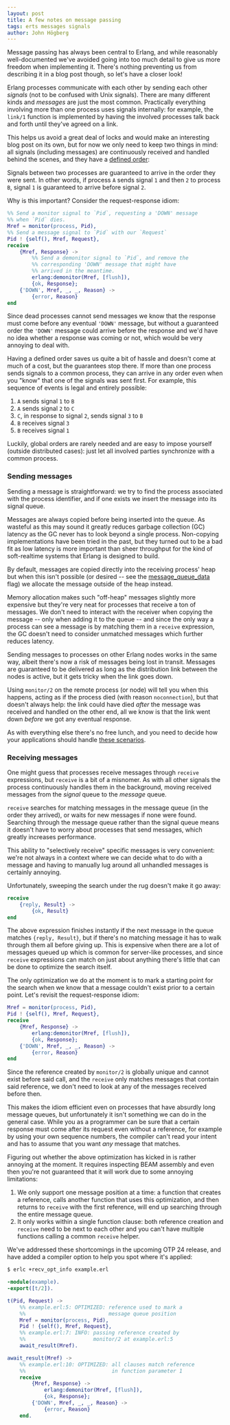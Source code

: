 ```yaml
---
layout: post
title: A few notes on message passing
tags: erts messages signals
author: John Högberg
---
```


Message passing has always been central to Erlang, and while reasonably
well-documented we've avoided going into too much detail to give us more
freedom when implementing it. There's nothing preventing us from describing it
in a blog post though, so let's have a closer look!

Erlang processes communicate with each other by sending each other _signals_
(not to be confused with Unix signals). There are many different kinds and
_messages_ are just the most common. Practically everything involving more than
one process uses signals internally: for example, the `link/1` function is
implemented by having the involved processes talk back and forth until they've
agreed on a link.

This helps us avoid a great deal of locks and would make an interesting blog
post on its own, but for now we only need to keep two things in mind: all
signals (including messages) are continuously received and handled behind the
scenes, and they have a [defined order]:

Signals between two processes are guaranteed to arrive in the order they were
sent. In other words, if process `A` sends signal `1` and then `2` to process
`B`, signal `1` is guaranteed to arrive before signal `2`.

Why is this important? Consider the request-response idiom:

```erlang
%% Send a monitor signal to `Pid`, requesting a 'DOWN' message
%% when `Pid` dies.
Mref = monitor(process, Pid),
%% Send a message signal to `Pid` with our `Request`
Pid ! {self(), Mref, Request},
receive
    {Mref, Response} ->
        %% Send a demonitor signal to `Pid`, and remove the
        %% corresponding 'DOWN' message that might have
        %% arrived in the meantime.
        erlang:demonitor(Mref, [flush]),
        {ok, Response};
    {'DOWN', Mref, _, _, Reason} ->
        {error, Reason}
end
```

Since dead processes cannot send messages we know that the response must come
before any eventual `'DOWN'` message, but without a guaranteed order the
`'DOWN'` message could arrive before the response and we'd have no idea whether
a response was coming or not, which would be very annoying to deal with.

Having a defined order saves us quite a bit of hassle and doesn't come at much
of a cost, but the guarantees stop there. If more than one process sends
signals to a common process, they can arrive in any order even when you "know"
that one of the signals was sent first. For example, this sequence of events
is legal and entirely possible:

1. `A` sends signal `1` to `B`
1. `A` sends signal `2` to `C`
1. `C`, in response to signal `2`, sends signal `3` to `B`
1. `B` receives signal `3`
1. `B` receives signal `1`

Luckily, global orders are rarely needed and are easy to impose yourself
(outside distributed cases): just let all involved parties synchronize with a
common process.

### Sending messages

Sending a message is straightforward: we try to find the process associated
with the process identifier, and if one exists we insert the message into its
signal queue.

Messages are always copied before being inserted into the queue. As wasteful as
this may sound it greatly reduces garbage collection (GC) latency as the GC
never has to look beyond a single process. Non-copying implementations have
been tried in the past, but they turned out to be a bad fit as low latency is
more important than sheer throughput for the kind of soft-realtime systems that
Erlang is designed to build.

By default, messages are copied directly into the receiving process' heap but
when this isn't possible (or desired -- see the [message_queue_data] flag) we
allocate the message outside of the heap instead.

Memory allocation makes such "off-heap" messages slightly more expensive but
they're very neat for processes that receive a ton of messages. We don't need
to interact with the receiver when copying the message -- only when adding it
to the queue -- and since the only way a process can see a message is by
matching them in a `receive` expression, the GC doesn't need to consider
unmatched messages which further reduces latency.

Sending messages to processes on other Erlang nodes works in the same way,
albeit there's now a risk of messages being lost in transit. Messages are
guaranteed to be delivered as long as the distribution link between the nodes
is active, but it gets tricky when the link goes down.

Using `monitor/2` on the remote process (or node) will tell you when this
happens, acting as if the process died (with reason `noconnection`), but that
doesn't always help: the link could have died _after_ the message was received
and handled on the other end, all we know is that the link went down _before_
we got any eventual response.

As with everything else there's no free lunch, and you need to decide how your
applications should handle [these scenarios].

### Receiving messages

One might guess that processes receive messages through `receive` expressions,
but `receive` is a bit of a misnomer. As with all other signals the process
continuously handles them in the background, moving received messages from the
_signal_ queue to the _message_ queue.

`receive` searches for matching messages in the message queue (in the order
they arrived), or waits for new messages if none were found. Searching through
the message queue rather than the signal queue means it doesn't have to worry
about processes that send messages, which greatly increases performance.

This ability to "selectively receive" specific messages is very convenient:
we're not always in a context where we can decide what to do with a message and
having to manually lug around all unhandled messages is certainly annoying.

Unfortunately, sweeping the search under the rug doesn't make it go away:

```erlang
receive
    {reply, Result} ->
        {ok, Result}
end
```

The above expression finishes instantly if the next message in the queue
matches `{reply, Result}`, but if there's no matching message it has to walk
through them all before giving up. This is expensive when there are a lot of
messages queued up which is common for server-like processes, and since
`receive` expressions can match on just about anything there's little that can
be done to optimize the search itself.

The only optimization we do at the moment is to mark a starting point for the
search when we know that a message couldn't exist prior to a certain point.
Let's revisit the request-response idiom:

```erlang
Mref = monitor(process, Pid),
Pid ! {self(), Mref, Request},
receive
    {Mref, Response} ->
        erlang:demonitor(Mref, [flush]),
        {ok, Response};
    {'DOWN', Mref, _, _, Reason} ->
        {error, Reason}
end
```

Since the reference created by `monitor/2` is globally unique and cannot exist
before said call, and the `receive` only matches messages that contain said
reference, we don't need to look at any of the messages received before then.

This makes the idiom efficient even on processes that have absurdly long
message queues, but unfortunately it isn't something we can do in the general
case. While you as a programmer can be sure that a certain response must come
after its request even without a reference, for example by using your own
sequence numbers, the compiler can't read your intent and has to assume that
you want _any_ message that matches.

Figuring out whether the above optimization has kicked in is rather annoying at
the moment. It requires inspecting BEAM assembly and even then you're not
guaranteed that it will work due to some annoying limitations:

1. We only support one message position at a time: a function that creates a
   reference, calls another function that uses this optimization, and then
   returns to `receive` with the first reference, will end up searching through
   the entire message queue.
1. It only works within a single function clause: both reference creation and
   `receive` need to be next to each other and you can't have multiple
   functions calling a common `receive` helper.

We've addressed these shortcomings in the upcoming OTP 24 release, and have
added a compiler option to help you spot where it's applied:

```bash
$ erlc +recv_opt_info example.erl
```
<!-- ignore me -->
```erlang
-module(example).
-export([t/2]).

t(Pid, Request) ->
    %% example.erl:5: OPTIMIZED: reference used to mark a 
    %%                           message queue position
    Mref = monitor(process, Pid),
    Pid ! {self(), Mref, Request},
    %% example.erl:7: INFO: passing reference created by
    %%                      monitor/2 at example.erl:5
    await_result(Mref).

await_result(Mref) ->
    %% example.erl:10: OPTIMIZED: all clauses match reference
    %%                            in function parameter 1
    receive
        {Mref, Response} ->
            erlang:demonitor(Mref, [flush]),
            {ok, Response};
        {'DOWN', Mref, _, _, Reason} ->
            {error, Reason}
    end.
```

[defined order]: /doc/apps/erts/communication.html#passing-of-signals
[message_queue_data]: /doc/man/erlang.html#process_flag_message_queue_data
[these scenarios]: https://en.wikipedia.org/wiki/Network_partition
